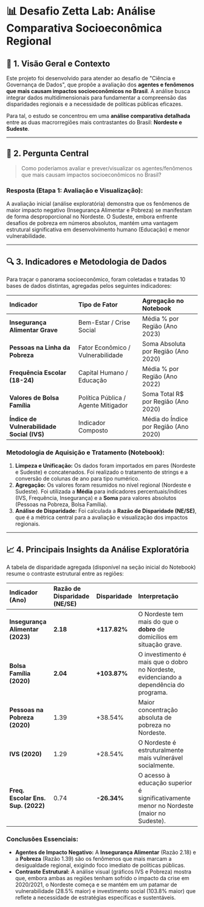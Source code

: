 # 📊 Desafio Zetta Lab: Análise Comparativa Socioeconômica Regional

## 🌟 1. Visão Geral e Contexto

Este projeto foi desenvolvido para atender ao desafio de "Ciência e Governança de Dados", que propõe a avaliação dos **agentes e fenômenos que mais causam impactos socioeconômicos no Brasil**. A análise busca integrar dados multidimensionais para fundamentar a compreensão das disparidades regionais e a necessidade de políticas públicas eficazes.

Para tal, o estudo se concentrou em uma **análise comparativa detalhada** entre as duas macrorregiões mais contrastantes do Brasil: **Nordeste e Sudeste**.

---

## 🎯 2. Pergunta Central

> Como poderíamos avaliar e prever/visualizar os agentes/fenômenos que mais causam impactos socioeconômicos no Brasil?

### Resposta (Etapa 1: Avaliação e Visualização):

A avaliação inicial (análise exploratória) demonstra que os fenômenos de maior impacto negativo (Insegurança Alimentar e Pobreza) se manifestam de forma desproporcional no Nordeste. O Sudeste, embora enfrente desafios de pobreza em números absolutos, mantém uma vantagem estrutural significativa em desenvolvimento humano (Educação) e menor vulnerabilidade.

---

## 🔍 3. Indicadores e Metodologia de Dados

Para traçar o panorama socioeconômico, foram coletadas e tratadas 10 bases de dados distintas, agregadas pelos seguintes indicadores:

| Indicador | Tipo de Fator | Agregação no Notebook |
| :--- | :--- | :--- |
| **Insegurança Alimentar Grave** | Bem-Estar / Crise Social | Média % por Região (Ano 2023) |
| **Pessoas na Linha da Pobreza** | Fator Econômico / Vulnerabilidade | Soma Absoluta por Região (Ano 2020) |
| **Frequência Escolar (18-24)** | Capital Humano / Educação | Média % por Região (Ano 2022) |
| **Valores de Bolsa Família** | Política Pública / Agente Mitigador | Soma Total R$ por Região (Ano 2020) |
| **Índice de Vulnerabilidade Social (IVS)** | Indicador Composto | Média do Índice por Região (Ano 2020) |

### Metodologia de Aquisição e Tratamento (Notebook):

1.  **Limpeza e Unificação:** Os dados foram importados em pares (Nordeste e Sudeste) e concatenados. Foi realizado o tratamento de strings e a conversão de colunas de ano para tipo numérico.
2.  **Agregação:** Os valores foram resumidos no nível regional (Nordeste e Sudeste). Foi utilizada a **Média** para indicadores percentuais/índices (IVS, Frequência, Insegurança) e a **Soma** para valores absolutos (Pessoas na Pobreza, Bolsa Família).
3.  **Análise de Disparidade:** Foi calculada a **Razão de Disparidade (NE/SE)**, que é a métrica central para a avaliação e visualização dos impactos regionais.

---

## 📈 4. Principais Insights da Análise Exploratória

A tabela de disparidade agregada (disponível na seção inicial do Notebook) resume o contraste estrutural entre as regiões:

| Indicador (Ano) | Razão de Disparidade (NE/SE) | Disparidade | Interpretação |
| :--- | :--- | :--- | :--- |
| **Insegurança Alimentar (2023)** | **2.18** | **+117.82%** | O Nordeste tem mais do que o **dobro** de domicílios em situação grave. |
| **Bolsa Família (2020)** | **2.04** | **+103.87%** | O investimento é mais que o dobro no Nordeste, evidenciando a dependência do programa. |
| **Pessoas na Pobreza (2020)** | 1.39 | +38.54% | Maior concentração absoluta de pobreza no Nordeste. |
| **IVS (2020)** | 1.29 | +28.54% | O Nordeste é estruturalmente mais vulnerável socialmente. |
| **Freq. Escolar Ens. Sup. (2022)** | 0.74 | **-26.34%** | O acesso à educação superior é significativamente menor no Nordeste (maior no Sudeste). |

### Conclusões Essenciais:

* **Agentes de Impacto Negativo:** A **Insegurança Alimentar** (Razão 2.18) e a **Pobreza** (Razão 1.39) são os fenômenos que mais marcam a desigualdade regional, exigindo foco imediato de políticas públicas.
* **Contraste Estrutural:** A análise visual (gráficos IVS e Pobreza) mostra que, embora ambas as regiões tenham sofrido o impacto da crise em 2020/2021, o Nordeste começa e se mantém em um patamar de vulnerabilidade ($28.5\%$ maior) e investimento social ($103.8\%$ maior) que reflete a necessidade de estratégias específicas e sustentáveis.
